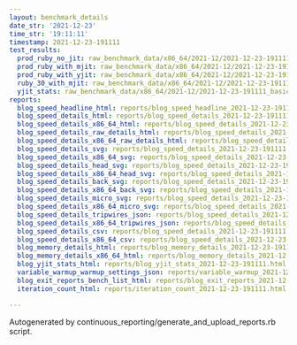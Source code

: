 ```yaml
---
layout: benchmark_details
date_str: '2021-12-23'
time_str: '19:11:11'
timestamp: 2021-12-23-191111
test_results:
  prod_ruby_no_jit: raw_benchmark_data/x86_64/2021-12/2021-12-23-191111_basic_benchmark_prod_ruby_no_jit.json
  prod_ruby_with_mjit: raw_benchmark_data/x86_64/2021-12/2021-12-23-191111_basic_benchmark_prod_ruby_with_mjit.json
  prod_ruby_with_yjit: raw_benchmark_data/x86_64/2021-12/2021-12-23-191111_basic_benchmark_prod_ruby_with_yjit.json
  ruby_30_with_mjit: raw_benchmark_data/x86_64/2021-12/2021-12-23-191111_basic_benchmark_ruby_30_with_mjit.json
  yjit_stats: raw_benchmark_data/x86_64/2021-12/2021-12-23-191111_basic_benchmark_yjit_stats.json
reports:
  blog_speed_headline_html: reports/blog_speed_headline_2021-12-23-191111.html
  blog_speed_details_html: reports/blog_speed_details_2021-12-23-191111.html
  blog_speed_details_x86_64_html: reports/blog_speed_details_2021-12-23-191111.x86_64.html
  blog_speed_details_raw_details_html: reports/blog_speed_details_2021-12-23-191111.raw_details.html
  blog_speed_details_x86_64_raw_details_html: reports/blog_speed_details_2021-12-23-191111.x86_64.raw_details.html
  blog_speed_details_svg: reports/blog_speed_details_2021-12-23-191111.svg
  blog_speed_details_x86_64_svg: reports/blog_speed_details_2021-12-23-191111.x86_64.svg
  blog_speed_details_head_svg: reports/blog_speed_details_2021-12-23-191111.head.svg
  blog_speed_details_x86_64_head_svg: reports/blog_speed_details_2021-12-23-191111.x86_64.head.svg
  blog_speed_details_back_svg: reports/blog_speed_details_2021-12-23-191111.back.svg
  blog_speed_details_x86_64_back_svg: reports/blog_speed_details_2021-12-23-191111.x86_64.back.svg
  blog_speed_details_micro_svg: reports/blog_speed_details_2021-12-23-191111.micro.svg
  blog_speed_details_x86_64_micro_svg: reports/blog_speed_details_2021-12-23-191111.x86_64.micro.svg
  blog_speed_details_tripwires_json: reports/blog_speed_details_2021-12-23-191111.tripwires.json
  blog_speed_details_x86_64_tripwires_json: reports/blog_speed_details_2021-12-23-191111.x86_64.tripwires.json
  blog_speed_details_csv: reports/blog_speed_details_2021-12-23-191111.csv
  blog_speed_details_x86_64_csv: reports/blog_speed_details_2021-12-23-191111.x86_64.csv
  blog_memory_details_html: reports/blog_memory_details_2021-12-23-191111.html
  blog_memory_details_x86_64_html: reports/blog_memory_details_2021-12-23-191111.x86_64.html
  blog_yjit_stats_html: reports/blog_yjit_stats_2021-12-23-191111.html
  variable_warmup_warmup_settings_json: reports/variable_warmup_2021-12-23-191111.warmup_settings.json
  blog_exit_reports_bench_list_html: reports/blog_exit_reports_2021-12-23-191111.bench_list.html
  iteration_count_html: reports/iteration_count_2021-12-23-191111.html

---
```

Autogenerated by continuous_reporting/generate_and_upload_reports.rb script.
